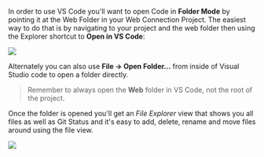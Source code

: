 ﻿In order to use VS Code you'll want to open Code in **Folder Mode** by pointing it at the Web Folder in your Web Connection Project. The easiest way to do that is by navigating to your project and the web folder then using the Explorer shortcut to **Open in VS Code**:

![](////images/misc/openvscodeinfoldermode.png)

Alternately you can also use **File -> Open Folder...** from inside of Visual Studio code to open a folder directly.

> Remember to always open the **Web** folder in VS Code, not the root of the project.

Once the folder is opened you'll get an *File Explorer* view that shows you all files as well as Git Status and it's easy to add, delete, rename and move files around using the file view. 

![](////images/misc/vscodefoldermodeopened.png)